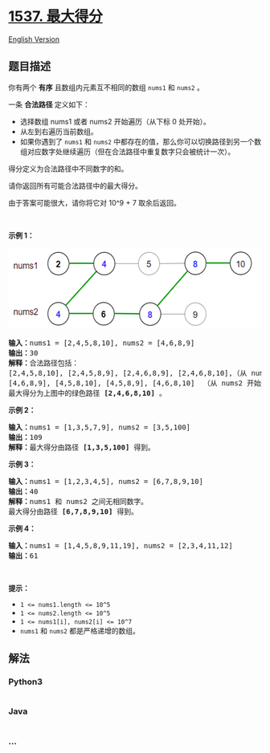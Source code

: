 # [1537. 最大得分](https://leetcode-cn.com/problems/get-the-maximum-score)

[English Version](/solution/1500-1599/1537.Get%20the%20Maximum%20Score/README_EN.md)

## 题目描述

<!-- 这里写题目描述 -->

<p>你有两个 <strong>有序</strong>&nbsp;且数组内元素互不相同的数组&nbsp;<code>nums1</code> 和&nbsp;<code>nums2</code>&nbsp;。</p>

<p>一条&nbsp;<strong>合法路径</strong>&nbsp;定义如下：</p>

<ul>
	<li>选择数组 nums1 或者 nums2 开始遍历（从下标 0 处开始）。</li>
	<li>从左到右遍历当前数组。</li>
	<li>如果你遇到了 <code>nums1</code>&nbsp;和 <code>nums2</code>&nbsp;中都存在的值，那么你可以切换路径到另一个数组对应数字处继续遍历（但在合法路径中重复数字只会被统计一次）。</li>
</ul>

<p>得分定义为合法路径中不同数字的和。</p>

<p>请你返回所有可能合法路径中的最大得分。</p>

<p>由于答案可能很大，请你将它对 10^9 + 7 取余后返回。</p>

<p>&nbsp;</p>

<p><strong>示例 1：</strong></p>

<p><strong><img alt="" src="/solution/1500-1599/1537.Get the Maximum Score/images/sample_1_1893.png" style="height: 163px; width: 538px;"></strong></p>

<pre><strong>输入：</strong>nums1 = [2,4,5,8,10], nums2 = [4,6,8,9]
<strong>输出：</strong>30
<strong>解释：</strong>合法路径包括：
[2,4,5,8,10], [2,4,5,8,9], [2,4,6,8,9], [2,4,6,8,10],（从 nums1 开始遍历）
[4,6,8,9], [4,5,8,10], [4,5,8,9], [4,6,8,10]  （从 nums2 开始遍历）
最大得分为上图中的绿色路径 <strong>[2,4,6,8,10]</strong>&nbsp;。
</pre>

<p><strong>示例 2：</strong></p>

<pre><strong>输入：</strong>nums1 = [1,3,5,7,9], nums2 = [3,5,100]
<strong>输出：</strong>109
<strong>解释：</strong>最大得分由路径 <strong>[1,3,5,100]</strong> 得到。
</pre>

<p><strong>示例 3：</strong></p>

<pre><strong>输入：</strong>nums1 = [1,2,3,4,5], nums2 = [6,7,8,9,10]
<strong>输出：</strong>40
<strong>解释：</strong>nums1 和 nums2 之间无相同数字。
最大得分由路径 <strong>[6,7,8,9,10]</strong> 得到。
</pre>

<p><strong>示例 4：</strong></p>

<pre><strong>输入：</strong>nums1 = [1,4,5,8,9,11,19], nums2 = [2,3,4,11,12]
<strong>输出：</strong>61
</pre>

<p>&nbsp;</p>

<p><strong>提示：</strong></p>

<ul>
	<li><code>1 &lt;= nums1.length &lt;= 10^5</code></li>
	<li><code>1 &lt;= nums2.length &lt;= 10^5</code></li>
	<li><code>1 &lt;= nums1[i], nums2[i] &lt;= 10^7</code></li>
	<li><code>nums1</code> 和&nbsp;<code>nums2</code>&nbsp;都是严格递增的数组。</li>
</ul>


## 解法

<!-- 这里可写通用的实现逻辑 -->

<!-- tabs:start -->

### **Python3**

<!-- 这里可写当前语言的特殊实现逻辑 -->

```python

```

### **Java**

<!-- 这里可写当前语言的特殊实现逻辑 -->

```java

```

### **...**

```

```

<!-- tabs:end -->
